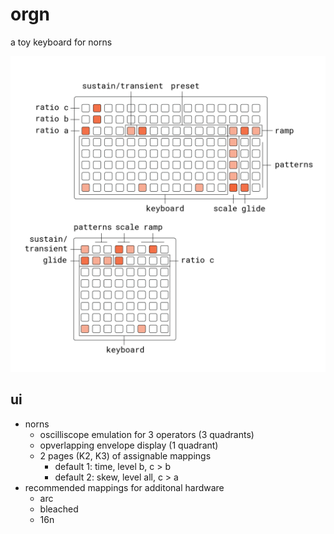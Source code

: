 # orgn
a toy keyboard for norns 

![orgn docs](lib/doc/orgn.png)

## ui

- norns
  - oscilliscope emulation for 3 operators (3 quadrants)
  - opverlapping envelope display (1 quadrant)
  - 2 pages (K2, K3) of assignable mappings
    - default 1: time, level b, c > b
    - default 2: skew, level all, c > a
- recommended mappings for additonal hardware
  - arc
  - bleached
  - 16n
